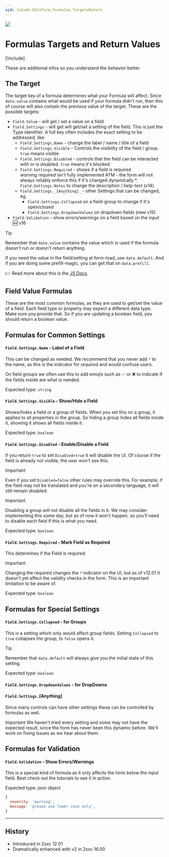 ```yaml
---
uid: JsCode.EditForm.Formulas.TargetsReturn
---
```


<img src="~/assets/features/formulas.svg" class="feature">

# Formulas Targets and Return Values

[!include[](~/pages/basics/stack/_shared-float-summary.md)]
<style>
  .context-box-summary .browser-edit-ui { visibility: visible; }
</style>

These are additional infos so you understand the behavior better.

## The Target

The target key of a formula determines what your Formula will affect.
Since `data.value` contains what would be used if your formula didn't run, then this of course will also contain the previous value of the target.
These are the possible targets:

* `Field.Value` - will get / set a value on a field
* `Field.Settings` - will get will get/set a setting of the field. This is just the Type identifier. A full key often includes the exact setting to be addressed, like
  * `Field.Settings.Name` - change the label / name / title of a field
  * `Field.Settings.Visible` - Controls the visibility of the field / group. `true` means visible
  * `Field.Settings.Disabled` - controls that the field can be interacted with or is disabled. `true` means it's blocked  
  * `Field.Settings.Required` - shows if a field is required  
        _warning_ required isn't fully implemented ATM - the form will not always reliably enforce this if it's changed dynamically
  *. `Field.Settings.Notes` to change the description / help-text (v14)
  * `Field.Settings._[Anything]_` - other Settings that can be changed, eg.
    * `Field.Settings.Collapsed` on a field-group to change if it's open/closed
    * `Field.Settings.DropdownValues` on dropdown fields (new v15)
* `Field.Validation` - show errors/warnings on a field based on the input 🆕 v16

> [!TIP]
> Remember that `data.value` contains the value which is used if the formula doesn't run or doesn't return anything.
>
> If you need the value in the field/setting at form-load, use `data.default`.
> And if you are doing some prefill-magic, you can get that on `data.prefill`.
>
> 👉 Read more about this is the [JS Docs](xref:JsCode.EditForm.Formulas.Data).


## Field Value Formulas

These are the most common formulas, as they are used to get/set the value of a field.
Each field type or property may expect a different data type. Make sure you provide that.
So if you are updating a boolean field, you should return a boolean value.


## Formulas for Common Settings


#### `Field.Settings.Name` - Label of a Field

This can be changed as needed.
We recommend that you never add `*` to the name, as this is the indicator for _required_ and would confuse users.

On field groups we often use this to add emojis such as ✅ or ❌ to indicate if the fields inside are what is needed.

Expected type: `string`


#### `Field.Settings.Visible` - Show/Hide a Field

Shows/hides a field or a group of fields.
When you set this on a group, it applies to all properties in the group.
So hiding a group hides all fields inside it, showing it shows all fields inside it.

Expected type: `boolean`


#### `Field.Settings.Disabled` - Enable/Disable a Field

If you return `true` to set `Disabled=true` it will disable the UI. Of course if the field is already not visible, the user won't see this.

> [!IMPORTANT]
> Even if you set `Disabled=false` other rules may override this. For example, if the field may not be translated and you're on a secondary language, it will still remain disabled.

> [!IMPORTANT]
> Disabling a group will not disable all the fields in it. We may consider implementing this some day, but as of now it won't happen, so you'll need to disable each field if this is what you need.

Expected type: `boolean`

#### `Field.Settings.Required` - Mark Field as Required

This determines if the Field is required.

> [!IMPORTANT]
> Changing the required changes the `*` indicator on the UI, but as of v12.01 it doesn't yet affect the validity checks in the form.
> This is an important limitation to be aware of.

Expected type: `boolean`


## Formulas for Special Settings

#### `Field.Settings.Collapsed` - for Groups

This is a setting which only would affect group fields.
Setting `Collapsed` to `true` collapses the group, to `false` opens it.

> [!TIP]
> Remember that `data.default` will always give you the initial state of this setting.

Expected type: `boolean`


#### `Field.Settings.DropdownValues` - for DropDowns


#### `Field.Settings.`_[Anything]_

Since many controls can have other settings these can be controlled by formulas as well.

_Important_ We haven't tried every setting and some may not have the expected result, since the form has never been this dynamic before.
We'll work on fixing issues as we hear about them.


## Formulas for Validation

#### `Field.Validation` - Show Errors/Warnings

This is a special kind of formula as it only affects the hints below the input field.
Best check out the tutorials to see it in action.

Expected type: json object

```js
{
  severity: 'warning',
  message: 'please use lower case only',
}
```

---

## History

* Introduced in 2sxc 12.01
* Dramatically enhanced with v2 in 2sxc 16.00
